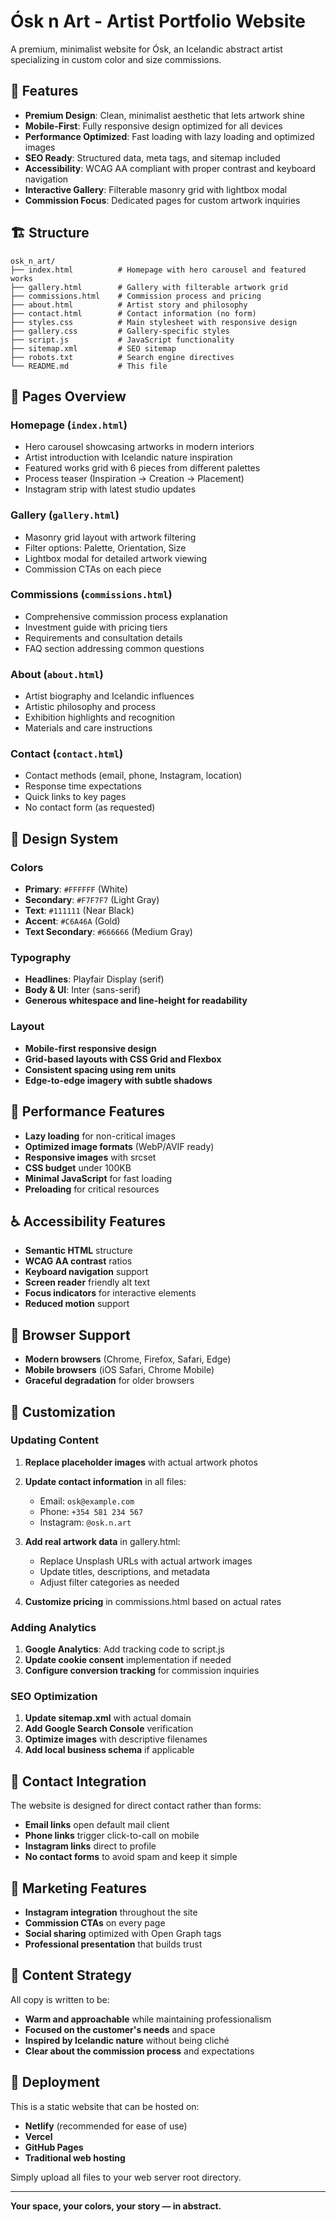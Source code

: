 # Ósk n Art - Artist Portfolio Website

A premium, minimalist website for Ósk, an Icelandic abstract artist specializing in custom color and size commissions.

## 🎨 Features

- **Premium Design**: Clean, minimalist aesthetic that lets artwork shine
- **Mobile-First**: Fully responsive design optimized for all devices
- **Performance Optimized**: Fast loading with lazy loading and optimized images
- **SEO Ready**: Structured data, meta tags, and sitemap included
- **Accessibility**: WCAG AA compliant with proper contrast and keyboard navigation
- **Interactive Gallery**: Filterable masonry grid with lightbox modal
- **Commission Focus**: Dedicated pages for custom artwork inquiries

## 🏗 Structure

```
osk_n_art/
├── index.html          # Homepage with hero carousel and featured works
├── gallery.html        # Gallery with filterable artwork grid
├── commissions.html    # Commission process and pricing
├── about.html          # Artist story and philosophy
├── contact.html        # Contact information (no form)
├── styles.css          # Main stylesheet with responsive design
├── gallery.css         # Gallery-specific styles
├── script.js           # JavaScript functionality
├── sitemap.xml         # SEO sitemap
├── robots.txt          # Search engine directives
└── README.md           # This file
```

## 🎯 Pages Overview

### Homepage (`index.html`)
- Hero carousel showcasing artworks in modern interiors
- Artist introduction with Icelandic nature inspiration
- Featured works grid with 6 pieces from different palettes
- Process teaser (Inspiration → Creation → Placement)
- Instagram strip with latest studio updates

### Gallery (`gallery.html`)
- Masonry grid layout with artwork filtering
- Filter options: Palette, Orientation, Size
- Lightbox modal for detailed artwork viewing
- Commission CTAs on each piece

### Commissions (`commissions.html`)
- Comprehensive commission process explanation
- Investment guide with pricing tiers
- Requirements and consultation details
- FAQ section addressing common questions

### About (`about.html`)
- Artist biography and Icelandic influences
- Artistic philosophy and process
- Exhibition highlights and recognition
- Materials and care instructions

### Contact (`contact.html`)
- Contact methods (email, phone, Instagram, location)
- Response time expectations
- Quick links to key pages
- No contact form (as requested)

## 🎨 Design System

### Colors
- **Primary**: `#FFFFFF` (White)
- **Secondary**: `#F7F7F7` (Light Gray)
- **Text**: `#111111` (Near Black)
- **Accent**: `#C6A46A` (Gold)
- **Text Secondary**: `#666666` (Medium Gray)

### Typography
- **Headlines**: Playfair Display (serif)
- **Body & UI**: Inter (sans-serif)
- **Generous whitespace and line-height for readability**

### Layout
- **Mobile-first responsive design**
- **Grid-based layouts with CSS Grid and Flexbox**
- **Consistent spacing using rem units**
- **Edge-to-edge imagery with subtle shadows**

## 🚀 Performance Features

- **Lazy loading** for non-critical images
- **Optimized image formats** (WebP/AVIF ready)
- **Responsive images** with srcset
- **CSS budget** under 100KB
- **Minimal JavaScript** for fast loading
- **Preloading** for critical resources

## ♿ Accessibility Features

- **Semantic HTML** structure
- **WCAG AA contrast** ratios
- **Keyboard navigation** support
- **Screen reader** friendly alt text
- **Focus indicators** for interactive elements
- **Reduced motion** support

## 📱 Browser Support

- **Modern browsers** (Chrome, Firefox, Safari, Edge)
- **Mobile browsers** (iOS Safari, Chrome Mobile)
- **Graceful degradation** for older browsers

## 🔧 Customization

### Updating Content

1. **Replace placeholder images** with actual artwork photos
2. **Update contact information** in all files:
   - Email: `osk@example.com`
   - Phone: `+354 581 234 567`
   - Instagram: `@osk.n.art`

3. **Add real artwork data** in gallery.html:
   - Replace Unsplash URLs with actual artwork images
   - Update titles, descriptions, and metadata
   - Adjust filter categories as needed

4. **Customize pricing** in commissions.html based on actual rates

### Adding Analytics

1. **Google Analytics**: Add tracking code to script.js
2. **Update cookie consent** implementation if needed
3. **Configure conversion tracking** for commission inquiries

### SEO Optimization

1. **Update sitemap.xml** with actual domain
2. **Add Google Search Console** verification
3. **Optimize images** with descriptive filenames
4. **Add local business schema** if applicable

## 📧 Contact Integration

The website is designed for direct contact rather than forms:

- **Email links** open default mail client
- **Phone links** trigger click-to-call on mobile
- **Instagram links** direct to profile
- **No contact forms** to avoid spam and keep it simple

## 🎯 Marketing Features

- **Instagram integration** throughout the site
- **Commission CTAs** on every page
- **Social sharing** optimized with Open Graph tags
- **Professional presentation** that builds trust

## 📝 Content Strategy

All copy is written to be:
- **Warm and approachable** while maintaining professionalism
- **Focused on the customer's needs** and space
- **Inspired by Icelandic nature** without being cliché
- **Clear about the commission process** and expectations

## 🚀 Deployment

This is a static website that can be hosted on:
- **Netlify** (recommended for ease of use)
- **Vercel** 
- **GitHub Pages**
- **Traditional web hosting**

Simply upload all files to your web server root directory.

---

**Your space, your colors, your story — in abstract.**
